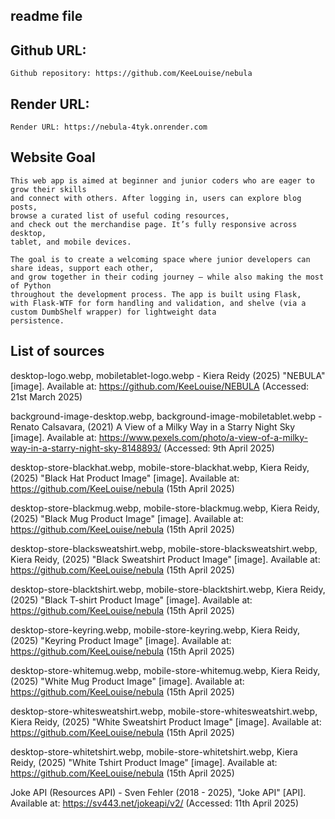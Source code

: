 ## readme file
				
## Github URL:
   
    Github repository: https://github.com/KeeLouise/nebula

## Render URL:

    Render URL: https://nebula-4tyk.onrender.com
								

## Website Goal

    This web app is aimed at beginner and junior coders who are eager to grow their skills 
    and connect with others. After logging in, users can explore blog posts, 
    browse a curated list of useful coding resources, 
    and check out the merchandise page. It’s fully responsive across desktop, 
    tablet, and mobile devices.

    The goal is to create a welcoming space where junior developers can share ideas, support each other, 
    and grow together in their coding journey — while also making the most of Python 
    throughout the development process. The app is built using Flask, 
    with Flask-WTF for form handling and validation, and shelve (via a custom DumbShelf wrapper) for lightweight data 
    persistence.
 

## List of sources

   desktop-logo.webp, mobiletablet-logo.webp - Kiera Reidy (2025) "NEBULA" [image]. Available at: https://github.com/KeeLouise/NEBULA (Accessed: 21st March 2025)

   background-image-desktop.webp, background-image-mobiletablet.webp - 	Renato Calsavara, (2021) A View of a Milky Way in a Starry Night Sky [image]. Available at: https://www.pexels.com/photo/a-view-of-a-milky-way-in-a-starry-night-sky-8148893/ (Accessed: 9th April 2025)

   desktop-store-blackhat.webp, mobile-store-blackhat.webp, Kiera Reidy, (2025) "Black Hat Product Image" [image]. Available at: https://github.com/KeeLouise/nebula (15th April 2025)

   desktop-store-blackmug.webp, mobile-store-blackmug.webp, Kiera Reidy, (2025) "Black Mug Product Image" [image]. Available at: https://github.com/KeeLouise/nebula (15th April 2025)

   desktop-store-blacksweatshirt.webp, mobile-store-blacksweatshirt.webp, Kiera Reidy, (2025) "Black Sweatshirt Product Image" [image]. Available at: https://github.com/KeeLouise/nebula (15th April 2025)

   desktop-store-blacktshirt.webp, mobile-store-blacktshirt.webp, Kiera Reidy, (2025) "Black T-shirt Product Image" [image]. Available at: https://github.com/KeeLouise/nebula (15th April 2025)

   desktop-store-keyring.webp, mobile-store-keyring.webp, Kiera Reidy, (2025) "Keyring Product Image" [image]. Available at: https://github.com/KeeLouise/nebula (15th April 2025)

   desktop-store-whitemug.webp, mobile-store-whitemug.webp, Kiera Reidy, (2025) "White Mug Product Image" [image]. Available at: https://github.com/KeeLouise/nebula (15th April 2025)

   desktop-store-whitesweatshirt.webp, mobile-store-whitesweatshirt.webp, Kiera Reidy, (2025) "White Sweatshirt Product Image" [image]. Available at: https://github.com/KeeLouise/nebula (15th April 2025)

   desktop-store-whitetshirt.webp, mobile-store-whitetshirt.webp, Kiera Reidy, (2025) "White Tshirt Product Image" [image]. Available at: https://github.com/KeeLouise/nebula (15th April 2025)

   Joke API (Resources API) - Sven Fehler (2018 - 2025), "Joke API" [API]. Available at: https://sv443.net/jokeapi/v2/ (Accessed: 11th April 2025)

